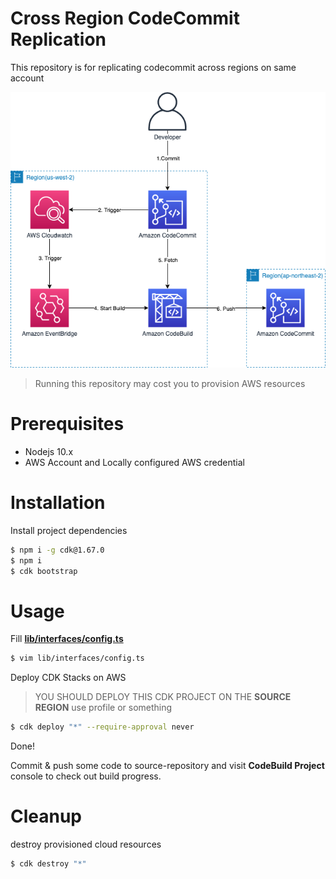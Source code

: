 # Cross Region CodeCommit Replication

This repository is for replicating codecommit across regions on same account

<img src="img/architecture.png" />

> Running this repository may cost you to provision AWS resources

# Prerequisites

- Nodejs 10.x
- AWS Account and Locally configured AWS credential

# Installation

Install project dependencies

```bash
$ npm i -g cdk@1.67.0
$ npm i
$ cdk bootstrap
```

# Usage

Fill [**lib/interfaces/config.ts**](lib/interfaces/config.ts)
```bash
$ vim lib/interfaces/config.ts
```

Deploy CDK Stacks on AWS

> YOU SHOULD DEPLOY THIS CDK PROJECT ON THE **SOURCE REGION**
> use profile or something

```bash
$ cdk deploy "*" --require-approval never
```

Done!

Commit & push some code to source-repository and
visit **CodeBuild Project** console to check out build progress.

# Cleanup

destroy provisioned cloud resources

```bash
$ cdk destroy "*"
```